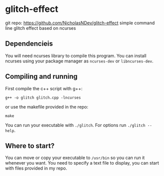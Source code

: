 # glitch-effect
git repo: https://github.com/NicholasNDev/glitch-effect
simple command line glitch effect based on ncurses

## Dependencieis
You will need ncurses library to compile this program. 
You can install ncurses using your package manager as `ncurses-dev` or `libncurses-dev`.

## Compiling and running
First compile the c++ script with g++:

```
g++ -o glitch glitch.cpp -lncurses
```

or use the makefile provided in the repo:

```
make
```

You can run your executable with `./glitch`.
For options run `./glitch --help`.

## Where to start?

You can move or copy your executable to `/usr/bin` so you can run it whenever you want.
You need to specify a text file to display, you can start with files provided in my repo.
